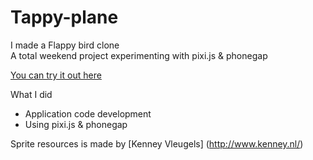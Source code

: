 Tappy-plane
===========

I made a Flappy bird clone  
A total weekend project experimenting with pixi.js & phonegap   
  
[You can try it out here](http://jelofsson.github.io/tappy-plane/)   
  
What I did  
- Application code development  
- Using pixi.js & phonegap  
  
Sprite resources is made by [Kenney Vleugels] (http://www.kenney.nl/)

